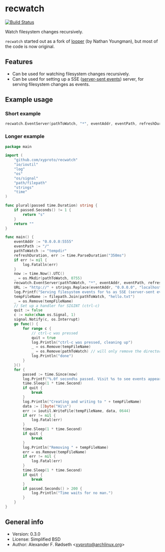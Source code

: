 # recwatch

[![Build Status](https://travis-ci.org/xyproto/recwatch.svg?branch=master)](https://travis-ci.org/xyproto/recwatch)

Watch filesystem changes recursively.

`recwatch` started out as a fork of [looper](https://github.com/nathany/looper) (by Nathan Youngman), but most of the code is now original.

## Features

* Can be used for watching filesystem changes recursively.
* Can be used for setting up a SSE ([server-sent events](https://en.wikipedia.org/wiki/Server-sent_events)) server, for serving filesystem changes as events.

## Example usage

### Short example

```go
recwatch.EventServer(pathToWatch, "*", eventAddr, eventPath, refreshDuration)
```

### Longer example

```go
package main

import (
	"github.com/xyproto/recwatch"
	"io/ioutil"
	"log"
	"os"
	"os/signal"
	"path/filepath"
	"strings"
	"time"
)

func plural(passed time.Duration) string {
	if passed.Seconds() != 1 {
		return "s"
	}
	return ""
}

func main() {
	eventAddr := "0.0.0.0:5555"
	eventPath := "/"
	pathToWatch := "tempdir"
	refreshDuration, err := time.ParseDuration("350ms")
	if err != nil {
		log.Fatalln(err)
	}
	now := time.Now().UTC()
	_ = os.Mkdir(pathToWatch, 0755)
	recwatch.EventServer(pathToWatch, "*", eventAddr, eventPath, refreshDuration)
	URL := "http://" + strings.Replace(eventAddr, "0.0.0.0", "localhost", 1) + eventPath
	log.Printf("Serving filesystem events for %s as SSE (server-sent events) on %s\n", pathToWatch, URL)
	tempFileName := filepath.Join(pathToWatch, "hello.txt")
	_ = os.Remove(tempFileName)
	// Set up a handler for SIGINT (ctrl-c)
	quit := false
	c := make(chan os.Signal, 1)
	signal.Notify(c, os.Interrupt)
	go func() {
		for range c {
			// ctrl-c was pressed
			quit = true
			log.Println("ctrl-c was pressed, cleaning up")
			_ = os.Remove(tempFileName)
			_ = os.Remove(pathToWatch) // will only remove the directory if it's empty
			log.Println("done")
		}
	}()
	for {
		passed := time.Since(now)
		log.Printf("%.0f second%s passed. Visit %s to see events appear.\n", passed.Seconds(), plural(passed), URL)
		time.Sleep(1 * time.Second)
		if quit {
			break
		}
		log.Println("Creating and writing to " + tempFileName)
		data := []byte("Hi\n")
		err := ioutil.WriteFile(tempFileName, data, 0644)
		if err != nil {
			log.Fatal(err)
		}
		time.Sleep(1 * time.Second)
		if quit {
			break
		}
		log.Println("Removing " + tempFileName)
		err = os.Remove(tempFileName)
		if err != nil {
			log.Fatal(err)
		}
		time.Sleep(1 * time.Second)
		if quit {
			break
		}
		if passed.Seconds() > 200 {
			log.Println("Time waits for no man.")
		}
	}
}
```

## General info

* Version: 0.3.0
* License: Simplified BSD
* Author: Alexander F. Rødseth &lt;xyproto@archlinux.org&gt;
